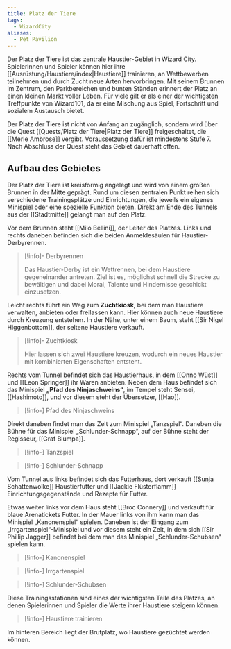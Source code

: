 ```yaml
---
title: Platz der Tiere
tags:
  - WizardCity
aliases:
  - Pet Pavilion
---
```

Der Platz der Tiere ist das zentrale Haustier-Gebiet in Wizard City. Spielerinnen und Spieler können hier ihre [[Ausrüstung/Haustiere/index|Haustiere]] trainieren, an Wettbewerben teilnehmen und durch Zucht neue Arten hervorbringen. Mit seinem Brunnen im Zentrum, den Parkbereichen und bunten Ständen erinnert der Platz an einen kleinen Markt voller Leben. Für viele gilt er als einer der wichtigsten Treffpunkte von Wizard101, da er eine Mischung aus Spiel, Fortschritt und sozialem Austausch bietet.

Der Platz der Tiere ist nicht von Anfang an zugänglich, sondern wird über die Quest [[Quests/Platz der Tiere|Platz der Tiere]] freigeschaltet, die [[Merle Ambrose]] vergibt. Voraussetzung dafür ist mindestens Stufe 7. Nach Abschluss der Quest steht das Gebiet dauerhaft offen.
## Aufbau des Gebietes

Der Platz der Tiere ist kreisförmig angelegt und wird von einem großen Brunnen in der Mitte geprägt. Rund um diesen zentralen Punkt reihen sich verschiedene Trainingsplätze und Einrichtungen, die jeweils ein eigenes Minispiel oder eine spezielle Funktion bieten. Direkt am Ende des Tunnels aus der [[Stadtmitte]] gelangt man auf den Platz.

Vor dem Brunnen steht [[Milo Bellini]], der Leiter des Platzes. Links und rechts daneben befinden sich die beiden Anmeldesäulen für Haustier-Derbyrennen.

> [!info]- Derbyrennen
> 
> Das Haustier-Derby ist ein Wettrennen, bei dem Haustiere gegeneinander antreten. Ziel ist es, möglichst schnell die Strecke zu bewältigen und dabei Moral, Talente und Hindernisse geschickt einzusetzen.
> 
> 

Leicht rechts führt ein Weg zum **Zuchtkiosk**, bei dem man Haustiere verwalten, anbieten oder freilassen kann. Hier können auch neue Haustiere durch Kreuzung entstehen. In der Nähe, unter einem Baum, steht [[Sir Nigel Higgenbottom]], der seltene Haustiere verkauft.

> [!info]- Zuchtkiosk
> 
> Hier lassen sich zwei Haustiere kreuzen, wodurch ein neues Haustier mit kombinierten Eigenschaften entsteht.

Rechts vom Tunnel befindet sich das Haustierhaus, in dem [[Onno Wüst]] und [[Leon Springer]] ihr Waren anbieten. Neben dem Haus befindet sich das Minispiel **„Pfad des Ninjaschweins“**, im Tempel steht Sensei, [[Hashimoto]], und vor diesem steht der Übersetzer, [[Hao]]. 

> [!info-] Pfad des Ninjaschweins
> 

Direkt daneben findet man das Zelt zum Minispiel „Tanzspiel“. Daneben die Bühne für das Minispiel „Schlunder-Schnapp“, auf der Bühne steht der Regisseur, [[Graf Blumpa]].

> [!info-] Tanzspiel
> 

> [!info-] Schlunder-Schnapp
> 

Vom Tunnel aus links befindet sich das Futterhaus, dort verkauft [[Sunja Schattenwolke]] Haustierfutter und [[Jackie Flüsterflamm]] Einrichtungsgegenstände und Rezepte für Futter.

Etwas weiter links vor dem Haus steht [[Broc Connery]] und verkauft für blaue Arenatickets Futter. In der Mauer links von ihm kann man das Minispiel „Kanonenspiel“ spielen. Daneben ist der Eingang zum „Irrgartenspiel“-Minispiel und vor diesem steht ein Zelt, in dem sich [[Sir Phillip Jagger]] befindet bei dem man das Minispiel „Schlunder-Schubsen“ spielen kann.

> [!info-] Kanonenspiel

> [!info-] Irrgartenspiel

> [!info-] Schlunder-Schubsen

Diese Trainingsstationen sind eines der wichtigsten Teile des Platzes, an denen Spielerinnen und Spieler die Werte ihrer Haustiere steigern können. 

> [!info-] Haustiere trainieren
> 

Im hinteren Bereich liegt der Brutplatz, wo Haustiere gezüchtet werden können. 

